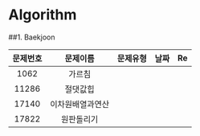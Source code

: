 # Algorithm

##1. Baekjoon

|문제번호|문제이름|문제유형|날짜|Re|
|:---:|:---:|:---:|:---:|:---:|
|1062|가르침|||
|11286|절댓값힙|||
|17140|이차원배열과연산|||
|17822|원판돌리기|||
